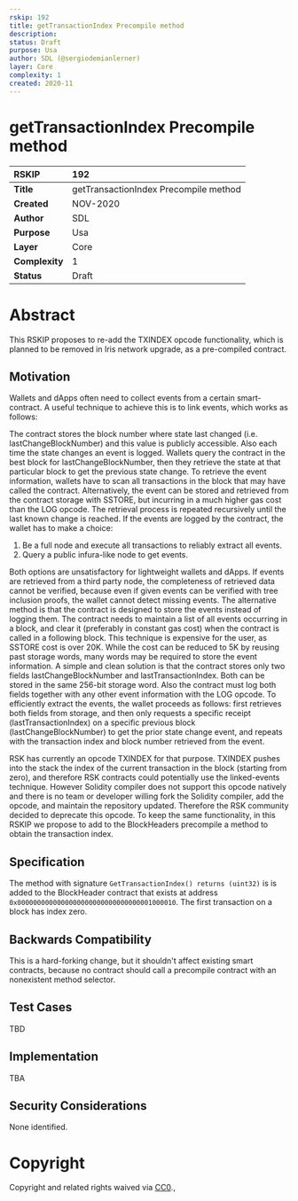 ```yaml
---
rskip: 192
title: getTransactionIndex Precompile method
description: 
status: Draft
purpose: Usa
author: SDL (@sergiodemianlerner)
layer: Core
complexity: 1
created: 2020-11
---
```

# getTransactionIndex Precompile method


|RSKIP          | 192 |
| :------------ |:-------------|
|**Title**      |getTransactionIndex Precompile method|
|**Created**    |NOV-2020 |
|**Author**     |SDL |
|**Purpose**    |Usa |
|**Layer**      |Core |
|**Complexity** |1 |
|**Status**     |Draft |


# **Abstract**

This RSKIP proposes to re-add the TXINDEX opcode functionality, which is planned to be removed in Iris network upgrade, as a pre-compiled contract. 

## Motivation

Wallets and dApps often need to collect events from a certain smart-contract. A useful technique to achieve this is to link events, which works as follows:

The contract stores the block number where state last changed (i.e. lastChangeBlockNumber) and this value is publicly accessible. Also each time the state changes an event is logged. Wallets query the contract in the best block for lastChangeBlockNumber, then they retrieve the state at that particular block to get the previous state change. To retrieve the event information, wallets have to scan all transactions in the block that may have called the contract. Alternatively, the event can be stored and retrieved from the contract storage with SSTORE, but incurring in a much higher gas cost than the LOG opcode. The retrieval process is repeated recursively until the last known change is reached. If the events are logged by the contract, the wallet has to make a choice: 

1. Be a full node and execute all transactions to reliably extract all events. 
2. Query a public infura-like node to get events. 

Both options are unsatisfactory for lightweight wallets and dApps. If events are retrieved from a third party node, the completeness of retrieved data cannot be verified, because even if given events can be verified with tree inclusion proofs, the wallet cannot detect missing events. 
The alternative method is that the contract is designed to store the events instead of logging them. The contract needs to maintain a list of all events occurring in a block, and clear it (preferably in constant gas cost) when the contract is called in a following block. This technique is expensive for the user, as SSTORE cost is over 20K. While the cost can be reduced to 5K by reusing past storage words, many words may be required to store the event information. 
A simple and clean solution is that the contract stores only two fields lastChangeBlockNumber and lastTransactionIndex. Both can be stored in the same 256-bit storage word. Also the contract must log both fields together with any other event information with the LOG opcode.
To efficiently extract the events, the wallet proceeds as follows: first retrieves both fields from storage, and then only requests a specific receipt (lastTransactionIndex) on a specific previous block (lastChangeBlockNumber) to get the prior state change event, and repeats with the transaction index and block number retrieved from the event.

RSK has currently an opcode TXINDEX for that purpose. TXINDEX pushes into the stack the index of the current transaction in the block (starting from zero), and therefore RSK contracts could potentially use the linked-events technique. However Solidity compiler does not support this opcode natively and there is no team or developer willing fork the Solidity compiler, add the opcode, and maintain the repository updated. Therefore the RSK community decided to deprecate this opcode. To keep the same functionality, in this RSKIP we propose to add to the BlockHeaders precompile a method to obtain the transaction index.

## Specification

The method with signature `GetTransactionIndex() returns (uint32)` is  is added to the BlockHeader contract that exists at address `0x0000000000000000000000000000000001000010`. The first transaction on a block has index zero.



## Backwards Compatibility

This is a hard-forking change, but it shouldn't affect existing smart contracts, because no contract should call a precompile contract with an nonexistent method selector.


## Test Cases

TBD

## Implementation

TBA

## Security Considerations

None identified.

# **Copyright**

Copyright and related rights waived via [CC0](https://creativecommons.org/publicdomain/zero/1.0/).,

 
